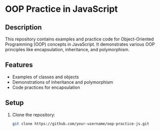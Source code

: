 # OOP Practice in JavaScript

## Description
This repository contains examples and practice code for Object-Oriented Programming (OOP) concepts in JavaScript. It demonstrates various OOP principles like encapsulation, inheritance, and polymorphism.

## Features
- Examples of classes and objects
- Demonstrations of inheritance and polymorphism
- Code practices for encapsulation

## Setup
1. Clone the repository:
   ```bash
   git clone https://github.com/your-username/oop-practice-js.git
